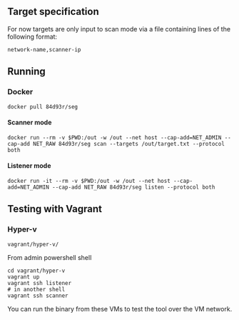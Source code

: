 ## Target specification

For now targets are only input to scan mode via a file containing lines of the following format:
```
network-name,scanner-ip
```

## Running
### Docker

```
docker pull 84d93r/seg
```

#### Scanner mode
```
docker run --rm -v $PWD:/out -w /out --net host --cap-add=NET_ADMIN --cap-add NET_RAW 84d93r/seg scan --targets /out/target.txt --protocol both
```

#### Listener mode
```
docker run -it --rm -v $PWD:/out -w /out --net host --cap-add=NET_ADMIN --cap-add NET_RAW 84d93r/seg listen --protocol both
```

## Testing with Vagrant

### Hyper-v

`vagrant/hyper-v/`

From admin powershell shell

```
cd vagrant/hyper-v
vagrant up
vagrant ssh listener
# in another shell
vagrant ssh scanner
```
You can run the binary from these VMs to test the tool over the VM network.
